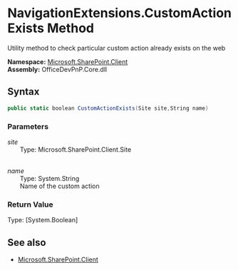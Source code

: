 # NavigationExtensions.CustomActionExists Method  
Utility method to check particular custom action already exists on the web  

**Namespace:** [Microsoft.SharePoint.Client](Microsoft.SharePoint.Client.md)  
**Assembly:** OfficeDevPnP.Core.dll  
## Syntax
```C#
public static boolean CustomActionExists(Site site,String name)
```
### Parameters
*site*  
&emsp;&emsp;Type: Microsoft.SharePoint.Client.Site  
&emsp;&emsp;  
  
*name*  
&emsp;&emsp;Type: System.String  
&emsp;&emsp;Name of the custom action  
  
### Return Value
Type: [System.Boolean]  


## See also
- [Microsoft.SharePoint.Client](Microsoft.SharePoint.Client.md)
